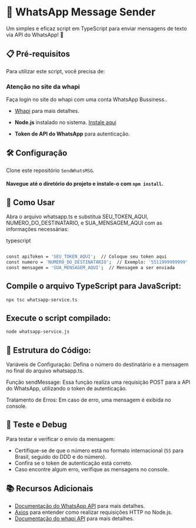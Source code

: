# 📱 WhatsApp Message Sender
Um simples e eficaz script em TypeScript para enviar mensagens de texto via API do WhatsApp! 🚀

## 📋 Pré-requisitos
Para utilizar este script, você precisa de:

### Atenção no site da whapi

Faça login no site do whapi com uma conta WhatsApp Bussiness..

- [Whapi](https://whapi.cloud/docs) para mais detalhes.


- **Node.js** instalado no sistema. [Instale aqui](https://nodejs.org/)
- **Token de API do WhatsApp** para autenticação.

## 🛠️ Configuração
Clone este repositório `SendWhatsMSG`.

#### Navegue até o diretório do projeto e instale-o com `npm install`.


## 🚀 Como Usar
Abra o arquivo whatsapp.ts e substitua SEU_TOKEN_AQUI, NUMERO_DO_DESTINATARIO, e SUA_MENSAGEM_AQUI com as informações necessárias:

typescript

```bash

const apiToken = 'SEU_TOKEN_AQUI';  // Coloque seu token aqui
const numero = 'NUMERO_DO_DESTINATARIO';  // Exemplo: '5511999999999'
const mensagem = 'SUA_MENSAGEM_AQUI';  // Mensagem a ser enviada

```

## Compile o arquivo TypeScript para JavaScript:

```bash
npx tsc whatsapp-service.ts

```

## Execute o script compilado:

```bash
node whatsapp-service.js
```

## 🧩 Estrutura do Código:

Variáveis de Configuração: Defina o número do destinatário e a mensagem no final do arquivo whatsapp.ts.

Função sendMessage: Essa função realiza uma requisição POST para a API do WhatsApp, utilizando o token de autenticação.

Tratamento de Erros: Em caso de erro, uma mensagem é exibida no console.

## 🧪 Teste e Debug

Para testar e verificar o envio da mensagem:

- Certifique-se de que o número está no formato internacional (`55` para Brasil, seguido do DDD e do número).
- Confira se o token de autenticação está correto.
- Caso encontre algum erro, verifique as mensagens no console.

## 📚 Recursos Adicionais

- [Documentação do WhatsApp API](https://developers.facebook.com/docs/whatsapp) para mais detalhes.
- [Axios](https://axios-http.com/) para entender como realizar requisições HTTP no Node.js.
- [Documentação do whapi API](https://whapi.cloud/docs) para mais detalhes.


